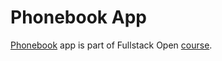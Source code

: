 # Phonebook App
[Phonebook](https://phonebook-my9e.onrender.com) app is part of Fullstack Open [course](https://fullstackopen.com/en/).